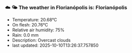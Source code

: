 ### ☁️ 🌤️  The weather in Florianópolis is: Florianópolis

- Temperature: 20.68°C
- On flesh: 20.76°C
- Relative air humidity: 75%
- Rain: 0.0 mm
- Description: Overcast clouds
- last updated: 2025-10-10T13:26:37.757850
